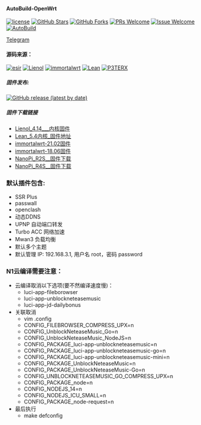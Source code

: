 ﻿#### AutoBuild-OpenWrt
[1]: https://img.shields.io/badge/license-GPLV2-brightgreen.svg
[2]: /LICENSE
[3]: https://img.shields.io/badge/PRs-welcome-brightgreen.svg
[4]: https://github.com/kenzok8/openwrt_Build/pulls
[5]: https://img.shields.io/badge/Issues-welcome-brightgreen.svg
[6]: https://github.com/kenzok8/openwrt_Build/issues/new
[7]: https://img.shields.io/github/v/release/hyird/Action-Openwrt
[8]: https://github.com/kenzok8/openwrt_Build/releases
[10]: https://img.shields.io/badge/Contact-telegram-blue
[11]: https://t.me/joinchat/JjxmyRZZXJWb74I-sCrryA
[12]: https://github.com/kenzok8/openwrt_Build/workflows/autobuild/badge.svg
[13]: https://github.com/kenzok8/openwrt_Build/actions

[![license][1]][2]
[![GitHub Stars](https://img.shields.io/github/stars/kenzok8/openwrt_Build.svg?style=flat-square&label=Stars)](https://github.com/kenzok8/openwrt_Build/stargazers)
[![GitHub Forks](https://img.shields.io/github/forks/kenzok8/openwrt_Build.svg?style=flat-square&label=Forks)](https://github.com/kenzok8/openwrt_Build)
[![PRs Welcome][3]][4]
[![Issue Welcome][5]][6]
[![AutoBuild][12]][13]

<a href="https://t.me/joinchat/JjxmyRZZXJWb74I-sCrryA" target="_blank">Telegram</a>



#### 源码来源：
[![esir](https://img.shields.io/badge/AutoBuild-esir-red.svg?style=flat&logo=appveyor)](https://github.com/esirplayground/AutoBuild-OpenWrt)
[![Lienol](https://img.shields.io/badge/passwall-openwrt-blueviolet.svg?style=flat&logo=appveyor)](https://github.com/xiaorouji/openwrt-passwall) 
[![immortalwrt](https://img.shields.io/badge/immortalwrt-openwrt-orange.svg?style=flat&logo=appveyor)](https://github.com/immortalwrt/immortalwrt) 
[![Lean](https://img.shields.io/badge/package-Lean-blueviolet.svg?style=flat&logo=appveyor)](https://github.com/coolsnowwolf/lede) 
[![P3TERX](https://img.shields.io/badge/Actions-P3TERX-success.svg?style=flat&logo=appveyor)](https://github.com/P3TERX/Actions-OpenWrt)


##### 固件发布:

[![GitHub release (latest by date)](https://img.shields.io/github/v/release/kenzok8/openwrt_Build?style=for-the-badge&label=Download)](https://github.com/kenzok78/Build-OpenWrt/releases/latest)


##### 固件下载链接

- [Lienol_4.14___内核固件](https://github.com/kenzok8/openwrt_Build/actions?query=workflow%3ALienol_4.14内核)
- [Lean_5.4内核_固件地址](https://github.com/kenzok8/openwrt_Build/actions?query=workflow%3ALean_5.4内核)
- [immortalwrt-21.02固件](https://github.com/kenzok8/openwrt_Build/actions?query=workflow%3Aopenwrt_21.02)
- [immortalwrt-18.06固件](https://github.com/kenzok8/openwrt_Build/actions?query=workflow%3Aopenwrt_18.06)
- [NanoPi_R2S__固件下载](https://github.com/kenzok8/openwrt_Build/actions?query=workflow%3ANanoPi_R2S)
- [NanoPi_R4S__固件下载](https://github.com/kenzok8/openwrt_Build/actions?query=workflow%3ANanoPi_R4S)

### 默认插件包含:

+ SSR Plus 
+ passwall
+ openclash
+ 动态DDNS
+ UPNP 自动端口转发
+ Turbo ACC 网络加速
+ Mwan3 负载均衡
+ 默认多个主题
+ 默认管理 IP: 192.168.3.1, 用户名 root，密码 password


### N1云编译需要注意：

* 云编译取消以下选项(要不然编译速度慢)：
  - luci-app-fileborowser
  - luci-app-unblockneteasemusic
  - luci-app-jd-dailybonus
* 关联取消
  - vim .config
  - CONFIG_FILEBROWSER_COMPRESS_UPX=n
  - CONFIG_UnblockNeteaseMusic_Go=n
  - CONFIG_UnblockNeteaseMusic_NodeJS=n
  - CONFIG_PACKAGE_luci-app-unblockneteasemusic=n
  - CONFIG_PACKAGE_luci-app-unblockneteasemusic-go=n
  - CONFIG_PACKAGE_luci-app-unblockneteasemusic-mini=n
  - CONFIG_PACKAGE_UnblockNeteaseMusic=n
  - CONFIG_PACKAGE_UnblockNeteaseMusic-Go=n
  - CONFIG_UNBLOCKNETEASEMUSIC_GO_COMPRESS_UPX=n
  - CONFIG_PACKAGE_node=n
  - CONFIG_NODEJS_14=n
  - CONFIG_NODEJS_ICU_SMALL=n
  - CONFIG_PACKAGE_node-request=n
* 最后执行  
  - make defconfig

